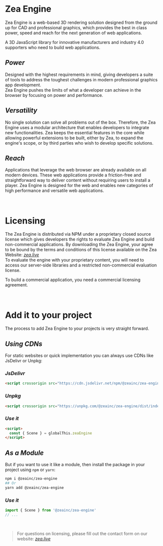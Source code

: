 # Zea Engine
Zea Engine is a web-based 3D rendering solution designed from the ground up for CAD and professional graphics, which provides the best in class power, speed and reach for the next generation of web applications.

A 3D JavaScript library for innovative manufacturers and industry 4.0 supporters who need to build web applications.

## *Power*
Designed with the highest requirements in mind, giving developers a suite of tools to address the toughest challenges in modern professional graphics app development. 
</br>Zea Engine pushes the limits of what a developer can achieve in the browser by focusing on power and performance.

## *Versatility*
No single solution can solve all problems out of the box. Therefore, the Zea Engine uses a modular architecture that enables developers to integrate new functionalities. Zea keeps the essential features in the core while allowing powerful extensions to be built, either by Zea, to expand the engine's scope, or by third parties who wish to develop specific solutions.

## *Reach*
Applications that leverage the web browser are already available on all modern devices. These web applications provide a friction-free and straightforward way to deliver content without requiring users to install a player. Zea Engine is designed for the web and enables new categories of high performance and versatile web applications.
</br>
</br>
</br>

# Licensing
The Zea Engine is distributed via NPM under a proprietary closed source license which gives developers the rights to evaluate Zea Engine and build non-commercial applications. By downloading the Zea Engine, your agree to be bound by the terms and conditions of this license available on the Zea Website: [_zea.live_](https://www.zea.live/en/licensing)
</br>
To evaluate the engine with your proprietary content, you will need to access our server-side libraries and a restricted non-commercial evaluation license.

To build a commercial application, you need a commercial licensing agreement.
</br>
</br>
</br>

# Add it to your project
The process to add Zea Engine to your projects is very straight forward. 

## *Using CDNs*
For static websites or quick implementation you can always use CDNs like JsDelivr or Unpkg:

### *JsDelivr*
```html
<script crossorigin src="https://cdn.jsdelivr.net/npm/@zeainc/zea-engine/dist/index.umd.min.js"></script>
```
### *Unpkg*
```html
<script crossorigin src="https://unpkg.com/@zeainc/zea-engine/dist/index.umd.js"></script>
```
### *Use it*
```html
<script>
  const { Scene } = globalThis.zeaEngine
</script>
```

## *As a Module*
But if you want to use it like a module, then install the package in your project using `npm` or `yarn`:

```bash
npm i @zeainc/zea-engine
## Or
yarn add @zeainc/zea-engine
```

### *Use it*
```javascript
import { Scene } from '@zeainc/zea-engine'
// ...
```
</br>

> For questions on licensing, please fill out the contact form on our website: [_zea.live_](https://www.zea.live/contact-us)